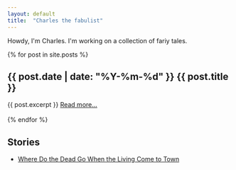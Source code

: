 ```yaml
---
layout: default
title:  "Charles the fabulist"
---
```



Howdy, I'm Charles. I'm working on a collection of fariy tales.

{% for post in site.posts %}
<h2>{{ post.date | date: "%Y-%m-%d" }} {{ post.title }}</h2>
{{ post.excerpt }}
<a href="{{ post.url }}">Read more...</a>
<br />
<br />
{% endfor %}

## Stories

- [Where Do the Dead Go When the Living Come to Town](wdtdg.md)
